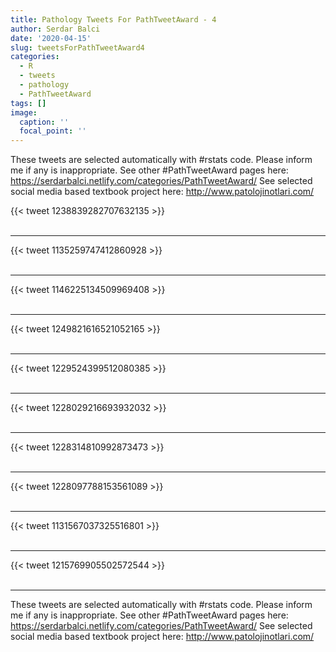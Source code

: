 ```yaml
---
title: Pathology Tweets For PathTweetAward - 4
author: Serdar Balci
date: '2020-04-15'
slug: tweetsForPathTweetAward4
categories:
  - R
  - tweets
  - pathology
  - PathTweetAward
tags: []
image:
  caption: ''
  focal_point: ''
---
```



These tweets are selected automatically with #rstats code. Please inform me if any is inappropriate.
See other #PathTweetAward pages here: https://serdarbalci.netlify.com/categories/PathTweetAward/ 
See selected social media based textbook project here: http://www.patolojinotlari.com/

{{< tweet 1238839282707632135 >}}
<br>
<br>
<hr>
{{< tweet 1135259747412860928 >}}
<br>
<br>
<hr>
{{< tweet 1146225134509969408 >}}
<br>
<br>
<hr>
{{< tweet 1249821616521052165 >}}
<br>
<br>
<hr>
{{< tweet 1229524399512080385 >}}
<br>
<br>
<hr>
{{< tweet 1228029216693932032 >}}
<br>
<br>
<hr>
{{< tweet 1228314810992873473 >}}
<br>
<br>
<hr>
{{< tweet 1228097788153561089 >}}
<br>
<br>
<hr>
{{< tweet 1131567037325516801 >}}
<br>
<br>
<hr>
{{< tweet 1215769905502572544 >}}
<br>
<br>
<hr>


These tweets are selected automatically with #rstats code. Please inform me if any is inappropriate.
See other #PathTweetAward pages here: https://serdarbalci.netlify.com/categories/PathTweetAward/ 
See selected social media based textbook project here: http://www.patolojinotlari.com/
